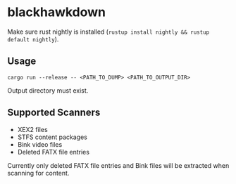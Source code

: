 # blackhawkdown

Make sure rust nightly is installed (`rustup install nightly && rustup default nightly`).

## Usage

```
cargo run --release -- <PATH_TO_DUMP> <PATH_TO_OUTPUT_DIR>
```


Output directory must exist.

## Supported Scanners

- XEX2 files
- STFS content packages
- Bink video files
- Deleted FATX file entries

Currently only deleted FATX file entries and Bink files will be extracted when scanning for content. 
